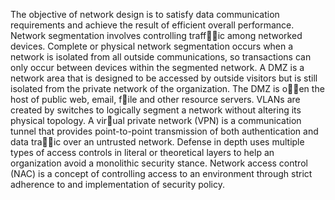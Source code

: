 The objective of network design is to satisfy data communication requirements and achieve the result of efficient overall performance.
Network segmentation involves controlling traffic among networked devices. Complete or physical network segmentation occurs when a network is isolated from all outside communications, so transactions can only occur between devices within the segmented network.
A DMZ is a network area that is designed to be accessed by outside visitors but is still isolated from the private network of the organization. The DMZ is oen the host of public web, email, file and other resource servers.
VLANs are created by switches to logically segment a network without altering its physical topology.
A virual private network (VPN) is a communication tunnel that provides point-to-point transmission of both authentication and data traic over an untrusted network.
Defense in depth uses multiple types of access controls in literal or theoretical layers to help an organization avoid a monolithic security stance.
Network access control (NAC) is a concept of controlling access to an environment through strict adherence to and implementation of security policy.
